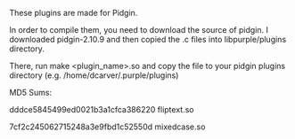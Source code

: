 These plugins are made for Pidgin.

In order to compile them, you need to download the source of pidgin.  I downloaded pidgin-2.10.9 and then copied the .c files into libpurple/plugins directory.

There, run make <plugin_name>.so and copy the file to your pidgin plugins directory (e.g. /home/dcarver/.purple/plugins)

MD5 Sums:

dddce5845499ed0021b3a1cfca386220  fliptext.so

7cf2c245062715248a3e9fbd1c52550d  mixedcase.so
